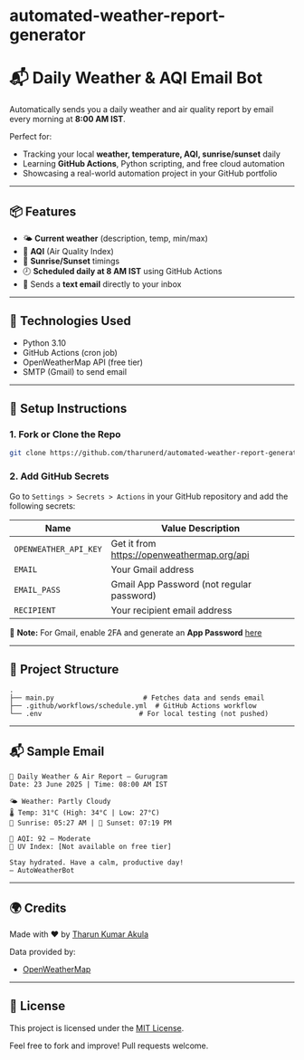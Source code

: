 # automated-weather-report-generator
# 📬 Daily Weather & AQI Email Bot

Automatically sends you a daily weather and air quality report by email every morning at **8:00 AM IST**.

Perfect for:
- Tracking your local **weather, temperature, AQI, sunrise/sunset** daily
- Learning **GitHub Actions**, Python scripting, and free cloud automation
- Showcasing a real-world automation project in your GitHub portfolio

---

## 📦 Features
- 🌤 **Current weather** (description, temp, min/max)
- 💨 **AQI** (Air Quality Index)
- 🌅 **Sunrise/Sunset** timings
- 🕗 **Scheduled daily at 8 AM IST** using GitHub Actions
- 📧 Sends a **text email** directly to your inbox

---

## 🧰 Technologies Used
- Python 3.10
- GitHub Actions (cron job)
- OpenWeatherMap API (free tier)
- SMTP (Gmail) to send email

---

## 🔧 Setup Instructions

### 1. Fork or Clone the Repo
```bash
git clone https://github.com/tharunerd/automated-weather-report-generator.git
```

### 2. Add GitHub Secrets
Go to `Settings > Secrets > Actions` in your GitHub repository and add the following secrets:

| Name                | Value Description                    |
|---------------------|--------------------------------------|
| `OPENWEATHER_API_KEY` | Get it from https://openweathermap.org/api |
| `EMAIL`              | Your Gmail address                  |
| `EMAIL_PASS`         | Gmail App Password (not regular password) |
| `RECIPIENT`          | Your recipient email address        |

📌 **Note:** For Gmail, enable 2FA and generate an **App Password** [here](https://myaccount.google.com/apppasswords)

---

## 📁 Project Structure
```text
.
├── main.py                      # Fetches data and sends email
├── .github/workflows/schedule.yml  # GitHub Actions workflow
└── .env                        # For local testing (not pushed)
```

---

## 📬 Sample Email
```
📍 Daily Weather & Air Report – Gurugram
Date: 23 June 2025 | Time: 08:00 AM IST

🌤 Weather: Partly Cloudy
🌡 Temp: 31°C (High: 34°C | Low: 27°C)
🌅 Sunrise: 05:27 AM | 🌇 Sunset: 07:19 PM

💨 AQI: 92 – Moderate
🔆 UV Index: [Not available on free tier]

Stay hydrated. Have a calm, productive day!
– AutoWeatherBot
```

---

## 🌍 Credits
Made with ❤️ by [Tharun Kumar Akula](https://github.com/tharunerd)

Data provided by:
- [OpenWeatherMap](https://openweathermap.org/)

---

## 📌 License
This project is licensed under the [MIT License](LICENSE).

Feel free to fork and improve! Pull requests welcome.
